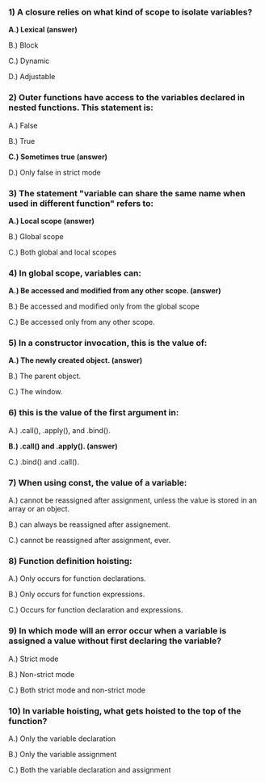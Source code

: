 ### 1) A closure relies on what kind of scope to isolate variables?
**A.) Lexical (answer)**

B.) Block

C.) Dynamic

D.) Adjustable
### 2) Outer functions have access to the variables declared in nested functions. This statement is:
A.) False

B.) True

**C.) Sometimes true (answer)**

D.) Only false in strict mode
### 3) The statement "variable can share the same name when used in different function" refers to:
**A.) Local scope (answer)**

B.) Global scope

C.) Both global and local scopes
### 4) In global scope, variables can:
**A.) Be accessed and modified from any other scope. (answer)**

B.) Be accessed and modified only from the global scope

C.) Be accessed only from any other scope.
### 5) In a constructor invocation, this is the value of:
**A.) The newly created object. (answer)**

B.) The parent object.

C.) The window.
### 6) this is the value of the first argument in:
A.) .call(), .apply(), and .bind().

**B.) .call() and .apply(). (answer)**

C.) .bind() and .call().
### 7) When using const, the value of a variable:
A.) cannot be reassigned after assignment, unless the value is stored in an array or an object.

B.) can always be reassigned after assignement.

C.) cannot be reassigned after assignment, ever.
### 8) Function definition hoisting:
A.) Only occurs for function declarations.

B.) Only occurs for function expressions.

C.) Occurs for function declaration and expressions.
### 9) In which mode will an error occur when a variable is assigned a value without first declaring the variable?
A.) Strict mode

B.) Non-strict mode

C.) Both strict mode and non-strict mode
### 10) In variable hoisting, what gets hoisted to the top of the function?
A.) Only the variable declaration

B.) Only the variable assignment

C.) Both the variable declaration and assignment
